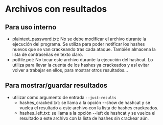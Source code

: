 # Archivos con resultados

## Para uso interno
* plaintext_password.txt: No se debe modificar el archivo durante la ejecución del programa. Se utiliza para poder notificar los hashes nuevos que se van crackeando tras cada ataque. También almacena la lista de contraseñas en texto claro.
* potfile.pot: No tocar este archivo durante la ejecución del hashcat. Lo utiliza para llevar la cuenta de los hashes ya crackeados y así evitar volver a trabajar en ellos, para mostrar otros resultados...

## Para mostrar/guardar resultados
* utilizar como argumento de entrada `--just-results`
	* hashes_cracked.txt: se llama a la opción --show de hashcat y se vuelca el resultado a este archivo con la lista de hashes crackeados.
	* hashes_left.txt: se llama a la opción --left de hashcat y se vuelca el resultado a este archivo con la lista de hashes sin crackear aún.